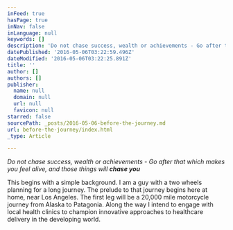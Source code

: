 ```yaml
---
inFeed: true
hasPage: true
inNav: false
inLanguage: null
keywords: []
description: 'Do not chase success, wealth or achievements - Go after that which makes you feel alive, and those things will chase you'
datePublished: '2016-05-06T03:22:59.496Z'
dateModified: '2016-05-06T03:22:25.891Z'
title: ''
author: []
authors: []
publisher:
  name: null
  domain: null
  url: null
  favicon: null
starred: false
sourcePath: _posts/2016-05-06-before-the-journey.md
url: before-the-journey/index.html
_type: Article

---
```

_Do not chase success, wealth or achievements - Go after that which makes you feel alive, and those things will **chase you**_

This begins with a simple background. I am a guy with a two wheels planning for a long journey. The prelude to that journey begins here at home, near Los Angeles. The first leg will be a 20,000 mile motorcycle journey from Alaska to Patagonia. Along the way I intend to engage with local health clinics to champion innovative approaches to healthcare delivery in the developing world.